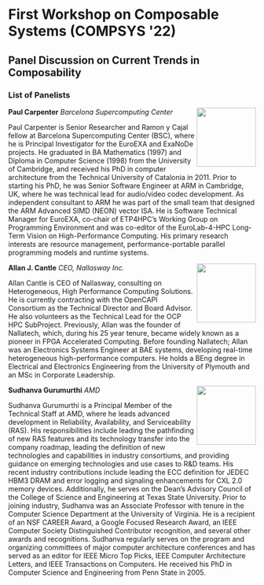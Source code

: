 # First Workshop on Composable Systems (COMPSYS '22)

## Panel Discussion on Current Trends in Composability

### List of Panelists

<img align="right" width="120" src="/compsys22/speakers/PaulCarpenter.jpeg">

**Paul Carpenter**
*Barcelona Supercomputing Center*

Paul Carpenter is Senior Researcher and Ramon y Cajal fellow at Barcelona
Supercomputing Center (BSC), where he is Principal Investigator for the EuroEXA
and ExaNoDe projects. He graduated in BA Mathematics (1997) and Diploma in
Computer Science (1998) from the University of Cambridge, and received his PhD
in computer architecture from the Technical University of Catalonia in 2011.
Prior to starting his PhD, he was Senior Software Engineer at ARM in Cambridge,
UK, where he was technical lead for audio/video codec development. As
independent consultant to ARM he was part of the small team that designed the
ARM Advanced SIMD (NEON) vector ISA. He is Software Technical Manager for
EuroEXA, co-chair of ETP4HPC’s Working Group on Programming Environment and was
co-editor of the EuroLab-4-HPC Long-Term Vision on High-Performance Computing.
His primary research interests are resource management, performance-portable
parallel programming models and runtime systems.

<img align="right" width="120" src="/compsys22/panelists/AllanCantle.jpeg">

**Allan J. Cantle**
*CEO, Nallasway Inc.*

Allan Cantle is CEO of Nallasway, consulting on Heterogeneous, High Performance
Computing Solutions. He is currently contracting with the OpenCAPI Consortium
as the Technical Director and Board Advisor. He also volunteers as the
Technical Lead for the OCP HPC SubProject.  Previously, Allan was the founder
of Nallatech, which, during his 25 year tenure, became widely known as a
pioneer in FPGA Accelerated Computing. Before founding Nallatech; Allan was an
Electronics Systems Engineer at BAE systems, developing real-time heterogeneous
high-performance computers. He holds a BEng degree in Electrical and
Electronics Engineering from the University of Plymouth and an MSc in Corporate
Leadership.



<img align="right" width="120" src="/compsys22/panelists/SudhanvaGurumurthi.jpeg">

**Sudhanva Gurumurthi**
*AMD*

Sudhanva Gurumurthi is a Principal Member of the Technical Staff at AMD, where
he leads advanced development in Reliability, Availability, and Serviceability
(RAS). His responsibilities include leading the pathfinding of new RAS features
and its technology transfer into the company roadmap, leading the definition of
new technologies and capabilities in industry consortiums, and providing
guidance on emerging technologies and use cases to R&D teams. His recent
industry contributions include leading the ECC definition for JEDEC HBM3 DRAM
and error logging and signaling enhancements for CXL 2.0 memory devices.
Additionally, he serves on the Dean’s Advisory Council of the College of
Science and Engineering at Texas State University. Prior to joining industry,
Sudhanva was an Associate Professor with tenure in the Computer Science
Department at the University of Virginia. He is a recipient of an NSF CAREER
Award, a Google Focused Research Award, an IEEE Computer Society Distinguished
Contributor recognition, and several other awards and recognitions. Sudhanva
regularly serves on the program and organizing committees of major computer
architecture conferences and has served as an editor for IEEE Micro Top Picks,
IEEE Computer Architecture Letters, and IEEE Transactions on Computers. He
received his PhD in Computer Science and Engineering from Penn State in 2005.
